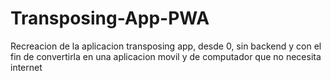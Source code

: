 # Transposing-App-PWA
Recreacion de la aplicacion transposing app, desde 0, sin backend y con el fin de convertirla en una aplicacion movil y de computador que no necesita internet

